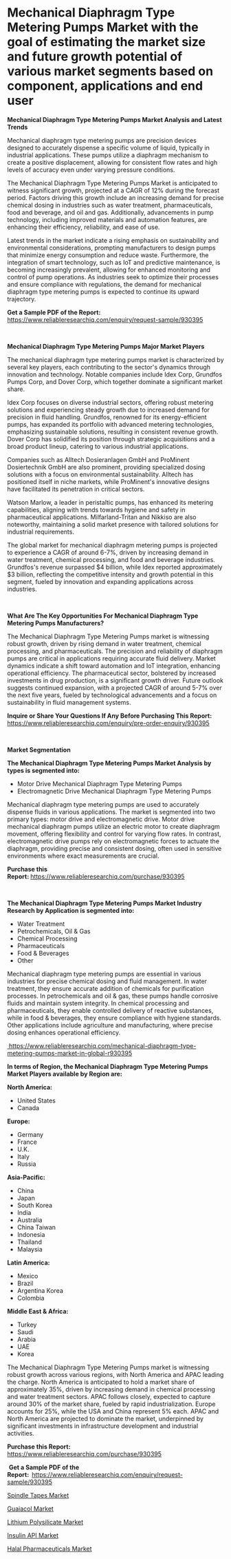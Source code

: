 <p><h1>Mechanical Diaphragm Type Metering Pumps Market with the goal of estimating the market size and future growth potential of various market segments based on component, applications and end user</h1></p><p><strong>Mechanical Diaphragm Type Metering Pumps Market Analysis and Latest Trends</strong></p>
<p><p>Mechanical diaphragm type metering pumps are precision devices designed to accurately dispense a specific volume of liquid, typically in industrial applications. These pumps utilize a diaphragm mechanism to create a positive displacement, allowing for consistent flow rates and high levels of accuracy even under varying pressure conditions.</p><p>The Mechanical Diaphragm Type Metering Pumps Market is anticipated to witness significant growth, projected at a CAGR of 12% during the forecast period. Factors driving this growth include an increasing demand for precise chemical dosing in industries such as water treatment, pharmaceuticals, food and beverage, and oil and gas. Additionally, advancements in pump technology, including improved materials and automation features, are enhancing their efficiency, reliability, and ease of use.</p><p>Latest trends in the market indicate a rising emphasis on sustainability and environmental considerations, prompting manufacturers to design pumps that minimize energy consumption and reduce waste. Furthermore, the integration of smart technology, such as IoT and predictive maintenance, is becoming increasingly prevalent, allowing for enhanced monitoring and control of pump operations. As industries seek to optimize their processes and ensure compliance with regulations, the demand for mechanical diaphragm type metering pumps is expected to continue its upward trajectory.</p></p>
<p><strong>Get a Sample PDF of the Report:&nbsp;</strong> <a href="https://www.reliableresearchiq.com/enquiry/request-sample/930395?utm_campaign=101&utm_medium=2&utm_source=Github&utm_content=ia&utm_term=03122024&utm_id=mechanical-diaphragm-type-metering-pumps">https://www.reliableresearchiq.com/enquiry/request-sample/930395</a></p>
<p>&nbsp;</p>
<p><strong>Mechanical Diaphragm Type Metering Pumps Major Market Players</strong></p>
<p><p>The mechanical diaphragm type metering pumps market is characterized by several key players, each contributing to the sector's dynamics through innovation and technology. Notable companies include Idex Corp, Grundfos Pumps Corp, and Dover Corp, which together dominate a significant market share.</p><p>Idex Corp focuses on diverse industrial sectors, offering robust metering solutions and experiencing steady growth due to increased demand for precision in fluid handling. Grundfos, renowned for its energy-efficient pumps, has expanded its portfolio with advanced metering technologies, emphasizing sustainable solutions, resulting in consistent revenue growth. Dover Corp has solidified its position through strategic acquisitions and a broad product lineup, catering to various industrial applications.</p><p>Companies such as Alltech Dosieranlagen GmbH and ProMinent Dosiertechnik GmbH are also prominent, providing specialized dosing solutions with a focus on environmental sustainability. Alltech has positioned itself in niche markets, while ProMinent's innovative designs have facilitated its penetration in critical sectors.</p><p>Watson Marlow, a leader in peristaltic pumps, has enhanced its metering capabilities, aligning with trends towards hygiene and safety in pharmaceutical applications. Milfarland-Tritan and Nikkiso are also noteworthy, maintaining a solid market presence with tailored solutions for industrial requirements.</p><p>The global market for mechanical diaphragm metering pumps is projected to experience a CAGR of around 6-7%, driven by increasing demand in water treatment, chemical processing, and food and beverage industries. Grundfos's revenue surpassed $4 billion, while Idex reported approximately $3 billion, reflecting the competitive intensity and growth potential in this segment, fueled by innovation and expanding applications across industries.</p></p>
<p>&nbsp;</p>
<p><strong>What Are The Key Opportunities For Mechanical Diaphragm Type Metering Pumps Manufacturers?</strong></p>
<p><p>The Mechanical Diaphragm Type Metering Pumps market is witnessing robust growth, driven by rising demand in water treatment, chemical processing, and pharmaceuticals. The precision and reliability of diaphragm pumps are critical in applications requiring accurate fluid delivery. Market dynamics indicate a shift toward automation and IoT integration, enhancing operational efficiency. The pharmaceutical sector, bolstered by increased investments in drug production, is a significant growth driver. Future outlook suggests continued expansion, with a projected CAGR of around 5-7% over the next five years, fueled by technological advancements and a focus on sustainability in fluid management systems.</p></p>
<p><strong>Inquire or Share Your Questions If Any Before Purchasing This Report:</strong> <a href="https://www.reliableresearchiq.com/enquiry/pre-order-enquiry/930395?utm_campaign=101&utm_medium=2&utm_source=Github&utm_content=ia&utm_term=03122024&utm_id=mechanical-diaphragm-type-metering-pumps">https://www.reliableresearchiq.com/enquiry/pre-order-enquiry/930395</a></p>
<p>&nbsp;</p>
<p><strong>Market Segmentation</strong></p>
<p><strong>The Mechanical Diaphragm Type Metering Pumps Market Analysis by types is segmented into:</strong></p>
<p><ul><li>Motor Drive Mechanical Diaphragm Type Metering Pumps</li><li>Electromagnetic Drive Mechanical Diaphragm Type Metering Pumps</li></ul></p>
<p><p>Mechanical diaphragm type metering pumps are used to accurately dispense fluids in various applications. The market is segmented into two primary types: motor drive and electromagnetic drive. Motor drive mechanical diaphragm pumps utilize an electric motor to create diaphragm movement, offering flexibility and control for varying flow rates. In contrast, electromagnetic drive pumps rely on electromagnetic forces to actuate the diaphragm, providing precise and consistent dosing, often used in sensitive environments where exact measurements are crucial.</p></p>
<p><strong>Purchase this Report:&nbsp;</strong><a href="https://www.reliableresearchiq.com/purchase/930395?utm_campaign=101&utm_medium=2&utm_source=Github&utm_content=ia&utm_term=03122024&utm_id=mechanical-diaphragm-type-metering-pumps">https://www.reliableresearchiq.com/purchase/930395</a></p>
<p>&nbsp;</p>
<p><strong>The Mechanical Diaphragm Type Metering Pumps Market Industry Research by Application is segmented into:</strong></p>
<p><ul><li>Water Treatment</li><li>Petrochemicals, Oil & Gas</li><li>Chemical Processing</li><li>Pharmaceuticals</li><li>Food & Beverages</li><li>Other</li></ul></p>
<p><p>Mechanical diaphragm type metering pumps are essential in various industries for precise chemical dosing and fluid management. In water treatment, they ensure accurate addition of chemicals for purification processes. In petrochemicals and oil & gas, these pumps handle corrosive fluids and maintain system integrity. In chemical processing and pharmaceuticals, they enable controlled delivery of reactive substances, while in food & beverages, they ensure compliance with hygiene standards. Other applications include agriculture and manufacturing, where precise dosing enhances operational efficiency.</p></p>
<p><a href="https://www.reliableresearchiq.com/mechanical-diaphragm-type-metering-pumps-market-in-global-r930395?utm_campaign=101&utm_medium=2&utm_source=Github&utm_content=ia&utm_term=03122024&utm_id=mechanical-diaphragm-type-metering-pumps">&nbsp;https://www.reliableresearchiq.com/mechanical-diaphragm-type-metering-pumps-market-in-global-r930395</a></p>
<p><strong>In terms of Region, the Mechanical Diaphragm Type Metering Pumps Market Players available by Region are:</strong></p>
<p>
    <p> <strong> North America: </strong>
        <ul>
            <li>United States</li>
            <li>Canada</li>
        </ul>
        </p> 
    <p> <strong> Europe: </strong>
        <ul>
            <li>Germany</li>
            <li>France</li>
            <li>U.K.</li>
            <li>Italy</li>
            <li>Russia</li>
        </ul>
        </p> 
    <p> <strong> Asia-Pacific: </strong>
        <ul>
            <li>China</li>
            <li>Japan</li>
            <li>South Korea</li>
            <li>India</li>
            <li>Australia</li>
            <li>China Taiwan</li>
            <li>Indonesia</li>
            <li>Thailand</li>
            <li>Malaysia</li>
        </ul>
        </p> 
    <p> <strong> Latin America: </strong>
        <ul>
            <li>Mexico</li>
            <li>Brazil</li>
            <li>Argentina Korea</li>
            <li>Colombia</li>
        </ul>
        </p> 
    <p> <strong> Middle East & Africa: </strong>
        <ul>
            <li>Turkey</li>
            <li>Saudi</li>
            <li>Arabia</li>
            <li>UAE</li>
            <li>Korea</li>
        </ul>
    </p>
    </p>
<p><p>The Mechanical Diaphragm Type Metering Pumps market is witnessing robust growth across various regions, with North America and APAC leading the charge. North America is anticipated to hold a market share of approximately 35%, driven by increasing demand in chemical processing and water treatment sectors. APAC follows closely, expected to capture around 30% of the market share, fueled by rapid industrialization. Europe accounts for 25%, while the USA and China represent 5% each. APAC and North America are projected to dominate the market, underpinned by significant investments in infrastructure development and industrial activities.</p></p>
<p><strong>Purchase this Report: </strong><a href="https://www.reliableresearchiq.com/purchase/930395?utm_campaign=101&utm_medium=2&utm_source=Github&utm_content=ia&utm_term=03122024&utm_id=mechanical-diaphragm-type-metering-pumps">https://www.reliableresearchiq.com/purchase/930395</a></p>
<p>&nbsp;<strong>Get a Sample PDF of the Report:&nbsp;&nbsp;</strong><a href="https://www.reliableresearchiq.com/enquiry/request-sample/930395?utm_campaign=101&utm_medium=2&utm_source=Github&utm_content=ia&utm_term=03122024&utm_id=mechanical-diaphragm-type-metering-pumps">https://www.reliableresearchiq.com/enquiry/request-sample/930395</a></p>
<p><strong></strong></p>
<p><p><a href="https://issuu.com/reportprime-2/docs/spindle-tapes-market-size-2030.pptx?utm_campaign=101&utm_medium=2&utm_source=Github&utm_content=ia&utm_term=03122024&utm_id=mechanical-diaphragm-type-metering-pumps">Spindle Tapes Market</a></p><p><a href="https://www.linkedin.com/pulse/guaiacol-industry-report-market-share-growth-trends-93-cagr-axxxe?utm_campaign=101&utm_medium=2&utm_source=Github&utm_content=ia&utm_term=03122024&utm_id=mechanical-diaphragm-type-metering-pumps">Guaiacol Market</a></p><p><a href="https://issuu.com/reportprime-2/docs/lithium-polysilicate-market-size-2030.pptx?utm_campaign=101&utm_medium=2&utm_source=Github&utm_content=ia&utm_term=03122024&utm_id=mechanical-diaphragm-type-metering-pumps">Lithium Polysilicate Market</a></p><p><a href="https://www.linkedin.com/pulse/research-examination-onthe-insulin-api-marketsize-share-projected-zjude?utm_campaign=101&utm_medium=2&utm_source=Github&utm_content=ia&utm_term=03122024&utm_id=mechanical-diaphragm-type-metering-pumps">Insulin API Market</a></p><p><a href="https://www.linkedin.com/pulse/halal-pharmaceuticals-market-growth-competitive-landscape-ijive?utm_campaign=101&utm_medium=2&utm_source=Github&utm_content=ia&utm_term=03122024&utm_id=mechanical-diaphragm-type-metering-pumps">Halal Pharmaceuticals Market</a></p></p>